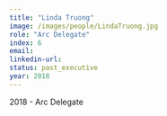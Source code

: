 ```yaml
---
title: "Linda Truong"
image: /images/people/LindaTruong.jpg
role: "Arc Delegate"
index: 6
email:
linkedin-url:
status: past_executive
year: 2018
---
```

2018 - Arc Delegate
